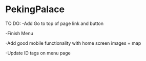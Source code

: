 # PekingPalace

TO DO:
  -Add Go to top of page link and button
  
  -Finish Menu
  
  -Add good mobile functionality with home screen images + map
  
  -Update ID tags on menu page
